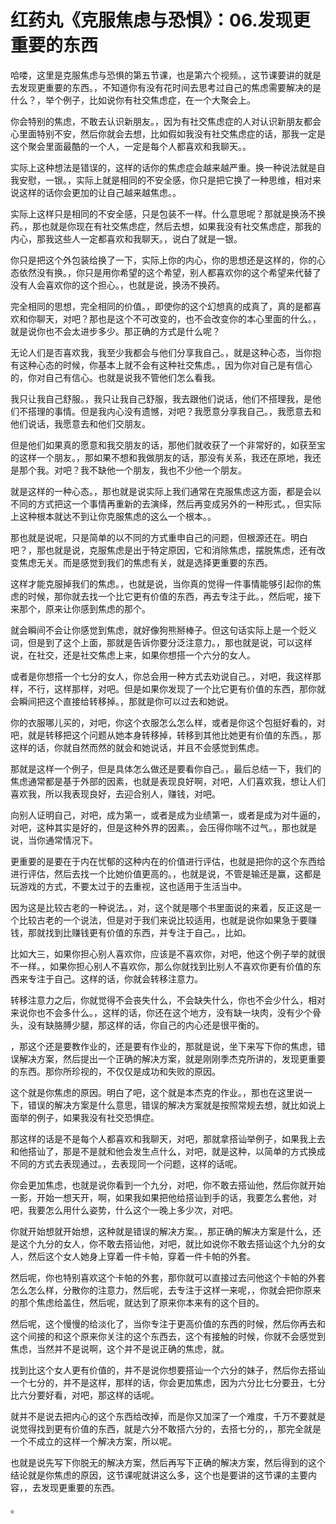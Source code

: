 # 红药丸《克服焦虑与恐惧》：06.发现更重要的东西

哈喽，这里是克服焦虑与恐惧的第五节课，也是第六个视频。，这节课要讲的就是去发现更重要的东西。，不知道你有没有花时间去思考过自己的焦虑需要解决的是什么？，举个例子，比如说你有社交焦虑症，在一个大聚会上。

你会特别的焦虑，不敢去认识新朋友。，因为有社交焦虑症的人对认识新朋友都会心里面特别不安，然后你就会去想，比如假如我没有社交焦虑症的话，那我一定是这个聚会里面最酷的一个人，一定是每个人都喜欢和我聊天。。

实际上这种想法是错误的，这样的话你的焦虑症会越来越严重。换一种说法就是自我安慰，一银。，实际上就是相同的不安全感，你只是把它换了一种思维，相对来说这样的话你会更加的让自己越来越焦虑。。

实际上这样只是相同的不安全感，只是包装不一样。什么意思呢？那就是换汤不换药。，那也就是你现在有社交焦虑症，然后去想，如果我没有社交焦虑症，那我的内心，那我这些人一定都喜欢和我聊天。，说白了就是一银。

你只是把这个外包装给换了一下，实际上你的内心，你的思想还是这样的，你的心态依然没有换。，你只是用你希望的这个希望，别人都喜欢你的这个希望来代替了没有人会喜欢你的这个担心。，也就是说，换汤不换药。

完全相同的思想，完全相同的价值。，即使你的这个幻想真的成真了，真的是都喜欢和你聊天，对吧？那也是这个不可改变的，也不会改变你的本心里面的什么。，就是说你也不会太进步多少。那正确的方式是什么呢？

无论人们是否喜欢我，我至少我都会与他们分享我自己。，就是这种心态，当你抱有这种心态的时候，你基本上就不会有这种社交焦虑。，因为你对自己是有信心的，你对自己有信心。也就是说我不管他们怎么看我。

我只让我自己舒服。，我只让我自己舒服，我去跟他们说话，他们不搭理我，是他们不搭理的事情。但是我内心没有遗憾，对吧？我愿意分享我自己。，我愿意去和他们说话，我愿意去和他们交朋友。

但是他们如果真的愿意和我交朋友的话，那他们就收获了一个非常好的，如获至宝的这样一个朋友。，那如果不想和我做朋友的话，那没有关系，我还在原地，我还是那个我。对吧？我不缺他一个朋友，我也不少他一个朋友。

就是这样的一种心态。，那也就是说实际上我们通常在克服焦虑这方面，都是会以不同的方式把这一个事情再重新的去演绎，然后再变成另外的一种形式。，但实际上这种根本就达不到让你克服焦虑的这么一个根本。。

那也就是说呢，只是简单的以不同的方式重申自己的问题，但根源还在。明白吧？，那也就是说，克服焦虑是出于特定原因，它和消除焦虑，摆脱焦虑，还有改变焦虑无关。而是感觉到我们的焦虑有关，就是选择更重要的东西。

这样才能克服掉我们的焦虑。，也就是说，当你真的觉得一件事情能够引起你的焦虑的时候，那你就去找一个比它更有价值的东西，再去专注于此。，然后呢，接下来那个，原来让你感到焦虑的那个。

就会瞬间不会让你感觉到焦虑，就好像狗熊掰棒子。但这句话实际上是一个贬义词，但是到了这个上面，那就是告诉你要分泛注意力。，那也就是说，可以这样说，在社交，还是社交焦虑上来，如果你想搭一个六分的女人。

或者是你想搭一个七分的女人，你总会用一种方式去劝说自己。，对吧，我这样那样，不行，这样那样，对吧。但是如果你发现了一个比它更有价值的东西，那你就会瞬间把这个直接给转移掉。，那就是你可以过去和她说。

你的衣服哪儿买的，对吧，你这个衣服怎么怎么样，或者是你这个包挺好看的，对吧，就是转移把这个问题从她本身转移掉，转移到其他比她更有价值的东西。，那这样的话，你就自然而然的就会和她说话，并且不会感觉到焦虑。

那就是这样一个例子，但是具体怎么做还是要看你自己。，最后总结一下，我们的焦虑通常都是基于外部的因素，也就是表现良好啊，对吧，人们喜欢我，想让人们喜欢我，所以我表现良好，去迎合别人，赚钱，对吧。

向别人证明自己，对吧，成为第一，或者是成为业绩第一，或者是成为对牛逼的，对吧，这种其实是好的，但是这种外界的因素。，会压得你喘不过气。，那也就是说，当你通常情况下。

更重要的是要在于内在忧郁的这种内在的价值进行评估，也就是把你的这个东西给进行评估，然后去找一个比她价值更高的。，也就是说，不管是输还是赢，这都是玩游戏的方式，不要太过于的去重视，这也适用于生活当中。

因为这是比较古老的一种说法。，对，这个就是哪个书里面说的来着，反正这是一个比较古老的一个说法，但是对于我们来说比较适用，也就是说你如果急于要赚钱，那就找到比赚钱更有价值的东西，并专注于自己。，比如。

比如大三，如果你担心别人喜欢你，应该是不喜欢你，对吧，他这个例子举的就很不一样。，如果你担心别人不喜欢你，那么你就找到比别人不喜欢你更有价值的东西来专注于自己。这样的话，你就会转移注意力。

转移注意力之后，你就觉得不会丧失什么，不会缺失什么，你也不会少什么，相对来说你也不会多什么。，这样的话，你还在这个地方，没有缺一块肉，没有少个骨头，没有缺胳膊少腿，那这样的话，你自己的内心还是很平衡的。

，那这个还是要教作业的，还是要有作业的，那就是说，坐下来写下你的焦虑，错误解决方案，然后提出一个正确的解决方案，就是刚刚季杰克所讲的，发现更重要的东西。那你所珍视的，不仅仅是成功和失败的原因。

这个就是你焦虑的原因。明白了吧，这个就是本杰克的作业。，那也在这里说一下，错误的解决方案是什么意思，错误的解决方案就是按照常规去想，就比如说上面举的例子，如果我没有社交恐惧症。

那这样的话是不是每个人都喜欢和我聊天，对吧，那就拿搭讪举例子，如果我上去和他搭讪了，那是不是就和他会发生点什么，对吧，就是这种，以简单的方式换成不同的方式去表现通过。，去表现同一个问题，这样的话呢。

你会更加焦虑，也就是说你看到一个九分，对吧，你不敢去搭讪他，然后你就开始一影，开始一想天开，啊，如果我如果把他给搭讪到手的话，我要怎么套他，对吧，我要怎么用什么姿势，什么这个一晚上多少次，对吧。

你就开始想就开始想，这种就是错误的解决方案。，那正确的解决方案是什么，还是这个九分的女人，你不敢去搭讪他，对吧，就比如说你不敢去搭讪这个九分的女人，然后这个女人她身上穿着一件卡帕，穿着一件卡帕的外套。

然后呢，你也特别喜欢这个卡帕的外套，那你就可以直接过去问他这个卡帕的外套怎么怎么样，分散你的注意力，然后呢，去专注于这样一来呢，，你就会把你原来的那个焦虑给盖住，然后呢，就达到了原来你本来有的这个目的。

然后呢，这个慢慢的给淡化了，当你专注于更高价值的东西的时候，然后你再去和这个间接的和这个原来你关注的这个东西去，这个有接触的时候，你就不会感觉到焦虑，当然并不是说啊，这个并不是说正确的焦虑，就。

找到比这个女人更有价值的，并不是说你想要搭讪一个六分的妹子，然后你去搭讪一个七分的，并不是这样，那样的话，你会更加焦虑，因为六分比七分要丑，七分比六分要好看，对吧，那这样的话呢。

就并不是说去把内心的这个东西给改掉，而是你又加深了一个难度，千万不要就是说觉得找到更有价值的东西，就是六分不敢搭六分的，去搭七分的，，那完全就是一个不成立的这样一个解决方案，所以呢。

也就是说先写下你脱无的解决方案，然后再写下正确的解决方案，然后得到的这个结论就是你焦虑的原因，这节课呢就讲这么多，这个也是要讲的这节课的主要内容，，去发现更重要的东西。

。